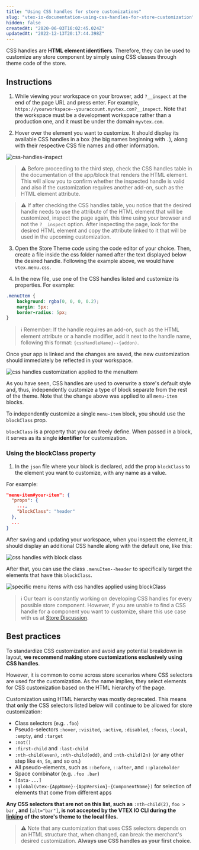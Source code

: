 ```yaml
---
title: "Using CSS handles for store customizations"
slug: "vtex-io-documentation-using-css-handles-for-store-customization"
hidden: false
createdAt: "2020-06-03T16:02:45.024Z"
updatedAt: "2022-12-13T20:17:44.398Z"
---
```



CSS handles are **HTML element identifiers**. Therefore, they can be used to customize any store component by simply using CSS classes through theme code of the store.


## Instructions

1. While viewing your workspace on your browser, add `?__inspect` at the end of the page URL and press enter. For example, `https://yourworkspace--youraccount.myvtex.com?__inspect`. Note that the workspace must be a development workspace rather than a production one, and it must be under the domain `myvtex.com`.

2. Hover over the element you want to customize. It should display its available CSS handles in a box (the big names beginning with `.`), along with their respective CSS file names and other information.

![css-handles-inspect](https://cdn.jsdelivr.net/gh/vtexdocs/dev-portal-content@main/images/vtex-io-documentation-using-css-handles-for-store-customization-0.png)

> ⚠️ Before proceeding to the third step, check the CSS handles table in the documentation of the app/block that renders the HTML element. This will allow you to confirm whether the inspected handle is valid and also if the customization requires another add-on, such as the HTML element attribute.

> ⚠️ If after checking the CSS handles table, you notice that the desired handle needs to use the attribute of the HTML element that will be customized, inspect the page again, this time using your browser and not the `?__inspect` option. After inspecting the page, look for the desired HTML element and copy the attribute linked to it that will be used in the upcoming customization.

3. Open the Store Theme code using the code editor of your choice. Then, create a file inside the css folder named after the text displayed below the desired handle. Following the example above, we would have `vtex.menu.css`.

4. In the new file, use one of the CSS handles listed and customize its properties. For example:

```css
.menuItem {  
    background: rgba(0, 0, 0, 0.2);
    margin: 5px;
    border-radius: 5px;
}
```

> ℹ️ Remember: If the handle requires an add-on, such as the HTML element attribute or a handle modifier, add it next to the handle name, following this format: `{cssHandleName}--{addon)`.

Once your app is linked and the changes are saved, the new customization should immediately be reflected in your workspace.

![css handles customization applied to the menuItem](https://cdn.jsdelivr.net/gh/vtexdocs/dev-portal-content@main/images/vtex-io-documentation-using-css-handles-for-store-customization-1.png)

As you have seen, CSS handles are used to overwrite a store's default style and, thus, independently customize a type of block separate from the rest of the theme. Note that the change above was applied to all `menu-item` blocks.

To independently customize a single `menu-item` block, you should use the  `blockClass` prop.

`blockClass` is a property that you can freely define. When passed in a block, it serves as its single **identifier** for customization.

### Using the blockClass property

1. In the `json` file where your block is declared, add the prop `blockClass` to the element you want to customize, with any name as a value.

For example:

```json
"menu-item#your-item": {
  "props": {
    ...,
    "blockClass": "header"
  },
  ...
}
```

After saving and updating your workspace, when you inspect the element, it should display an additional CSS handle along with the default one, like this:

![css handles with block class](https://cdn.jsdelivr.net/gh/vtexdocs/dev-portal-content@main/images/vtex-io-documentation-using-css-handles-for-store-customization-2.png)

After that, you can use the class `.menuItem--header` to specifically target the elements that have this `blockClass`.

![specific menu items with css handles applied using blockClass](https://cdn.jsdelivr.net/gh/vtexdocs/dev-portal-content@main/images/vtex-io-documentation-using-css-handles-for-store-customization-3.png)

> ℹ️ Our team is constantly working on developing CSS handles for every possible store component. However, if you are unable to find a CSS handle for a component you want to customize, share this use case with us at [Store Discussion](https://github.com/vtex-apps/store-discussion).

## Best practices

To standardize CSS customization and avoid any potential breakdown in layout, **we recommend making store customizations exclusively using CSS handles**.

However, it is common to come across store scenarios where CSS selectors are used for the customization. As the name implies, they select elements for CSS customization based on the HTML hierarchy of the page.

Customization using HTML hierarchy was mostly deprecated. This means that **only** the CSS selectors listed below will continue to be allowed for store customization:

- Class selectors (e.g. `.foo`)
- Pseudo-selectors `:hover`, `:visited`, `:active`, `:disabled`, `:focus`, `:local`, `:empty`, and `:target`
- `:not()`
- `:first-child` and `:last-child`
- `:nth-child(even)`, `:nth-child(odd)`, and `:nth-child(2n)` (or any other step like `4n`, `5n`, and so on.)
- All pseudo-elements, such as  `::before`, `::after`, and `::placeholder`
- Space combinator (e.g. `.foo .bar`)
- `[data-...]`
- `:global(vtex-{AppName}-{AppVersion}-{ComponentName})` for selection of elements that come from different apps

**Any CSS selectors that are not on this list, such as** `:nth-child(2)`**,** `foo > bar` **, and** `[alt="bar"]`**, is not accepted by the VTEX IO CLI during the [linking](https://developers.vtex.com/docs/guides/vtex-io-documentation-linking-an-app) of the store's theme to the local files.**

> ⚠️ Note that any customization that uses CSS selectors depends on an HTML structure that, when changed, can break the merchant's desired customization. **Always use CSS handles as your first choice**.
